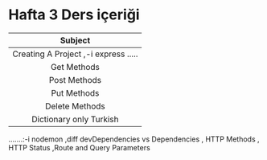 # Hafta 3 Ders içeriği

|               Subject                |
| :----------------------------------: |
| Creating A Project ,-i express ..... |
|             Get Methods              |
|             Post Methods             |
|             Put Methods              |
|            Delete Methods            |
|       Dictionary only Turkish        |

.......:-i nodemon ,diff devDependencies vs Dependencies , HTTP Methods , HTTP Status ,Route and Query Parameters
